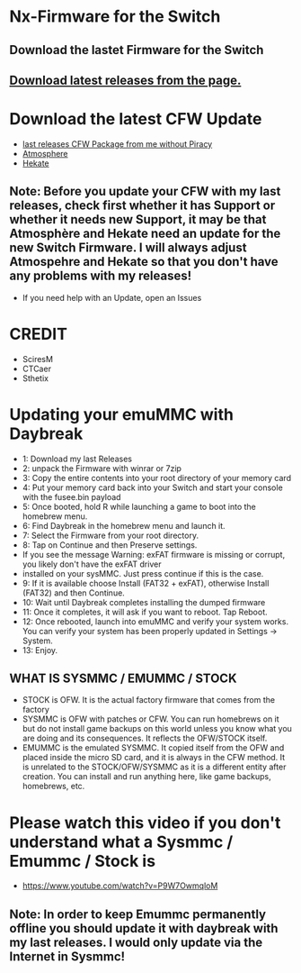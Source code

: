 # Nx-Firmware for the Switch
## Download the lastet Firmware for the Switch

## [Download latest releases from the page.](https://github.com/Aura67/Switch-Firmware/releases)

# Download the latest CFW Update
- [last releases CFW Package from me without Piracy](https://github.com/Aura67/CFW-Packages-/releases/) 
- [Atmosphere](https://github.com/Atmosphere-NX/Atmosphere/releases/) 
- [Hekate](https://github.com/CTCaer/hekate/releases/)

## Note: Before you update your CFW with my last releases, check first whether it has Support or whether it needs new Support, it may be that Atmosphère and Hekate need an update for the new Switch Firmware. I will always adjust Atmospehre and Hekate so that you don't have any problems with my releases!
- If you need help with an Update, open an Issues

# CREDIT
- SciresM
- CTCaer
- Sthetix

# Updating your emuMMC with Daybreak

- 1: Download my last Releases
- 2: unpack the Firmware with winrar or 7zip
- 3: Copy the entire contents into your root directory of your memory card
- 4: Put your memory card back into your Switch and start your console with the fusee.bin payload
- 5: Once booted, hold R while launching a game to boot into the homebrew menu.
- 6: Find Daybreak in the homebrew menu and launch it.
- 7: Select the Firmware from your root directory.
- 8: Tap on Continue and then Preserve settings.
-    If you see the message Warning: exFAT firmware is missing or corrupt, you likely don't have the exFAT driver
-    installed on your sysMMC. Just press continue if this is the case.
- 9: If it is available choose Install (FAT32 + exFAT), otherwise Install (FAT32) and then Continue.
- 10: Wait until Daybreak completes installing the dumped firmware
- 11: Once it completes, it will ask if you want to reboot. Tap Reboot.
- 12: Once rebooted, launch into emuMMC and verify your system works. You can verify your system has been properly updated in Settings -> System.
- 13: Enjoy.

## WHAT IS SYSMMC / EMUMMC / STOCK
- STOCK is OFW. It is the actual factory firmware that comes from the factory
- SYSMMC is OFW with patches or CFW. You can run homebrews on it but do not install game backups on this
  world unless you know what you are doing and its consequences. It reflects the OFW/STOCK itself.
- EMUMMC is the emulated SYSMMC. It copied itself from the OFW and placed 
inside the micro SD card, and it is always in the CFW method. It is 
unrelated to the STOCK/OFW/SYSMMC as it is a different entity after 
creation. You can install and run anything here, like game backups, 
homebrews, etc.

# Please watch this video if you don't understand what a Sysmmc / Emummc / Stock is
- https://www.youtube.com/watch?v=P9W7OwmqloM

## Note: In order to keep Emummc permanently offline you should update it with daybreak with my last releases. I would only update via the Internet in Sysmmc!




